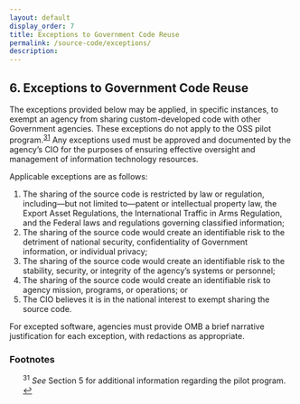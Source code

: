 ```yaml
---
layout: default
display_order: 7
title: Exceptions to Government Code Reuse
permalink: /source-code/exceptions/
description: 
---
```


## 6.  Exceptions to Government Code Reuse

The exceptions provided below may be applied, in specific instances, to exempt an agency from sharing custom-developed code with other Government agencies. These exceptions do not apply to the OSS pilot program.<sup id="fnr31"><a href="#fn31">31</a></sup> Any exceptions used must be approved and documented by the agency’s CIO for the purposes of ensuring effective oversight and management of information technology resources. 

Applicable exceptions are as follows:

<ol>
	<li>The sharing of the source code is restricted by law or regulation, including—but not limited to—patent or intellectual property law, the Export Asset Regulations, the International Traffic in Arms Regulation, and the Federal laws and regulations governing classified information;</li>
	<li>The sharing of the source code would create an identifiable risk to the detriment of national security, confidentiality of Government information, or individual privacy;</li>
	<li>The sharing of the source code would create an identifiable risk to the stability, security, or integrity of the agency’s systems or personnel;</li>
	<li>The sharing of the source code would create an identifiable risk to agency mission, programs, or operations; or</li>
	<li>The CIO believes it is in the national interest to exempt sharing the source code.</li>
</ol>

For excepted software, agencies must provide OMB a brief narrative justification for each exception, with redactions as appropriate.

### Footnotes

<ul style="list-style-type:none">

<li id="fn31"><sup>31</sup> <em>See</em> Section 5 for additional information regarding the pilot program. <a href="#fnr31">&#8617;</a></li>

</ul>
